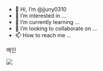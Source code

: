 - 👋 Hi, I’m @jjuny0310
- 👀 I’m interested in ...
- 🌱 I’m currently learning ...
- 💞️ I’m looking to collaborate on ...
- 📫 How to reach me ...

<!---
jjuny0310/jjuny0310 is a ✨ special ✨ repository because its `README.md` (this file) appears on your GitHub profile.
You can click the Preview link to take a look at your changes.
--->
메인

<img src="https://img.shields.io/badge/-JAVA-blue">
